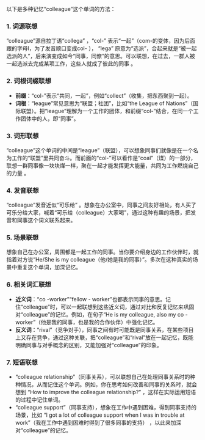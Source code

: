 以下是多种记忆“colleague”这个单词的方法：

### 1. 词源联想
“colleague”源自拉丁语“collega” ，“col-” 表示“一起”（com-的变体，因为后面跟的字母l，为了发音顺口变成col- ）， “lega” 原意为“选派”，合起来就是“被一起选派的人”，后来演变成如今“同事，同僚”的意思。可以联想，在过去，一群人被一起选派去完成某项工作，这些人就成了彼此的同事 。

### 2. 词根词缀联想
 - **前缀**：“col-”表示“共同，一起”，例如“collect”（收集，把东西聚到一起）。 
 - **词根**：“league”常见意思为“联盟；社团”，比如“the League of Nations”（国际联盟）。把“league”理解为一个工作的团体，和前缀“col-”结合，在同一个工作团体中的人，即“同事”。

### 3. 词形联想
“colleague”这个单词的中间是“league”（联盟），可以想象同事们就像是在一个名为工作的“联盟”里共同奋斗。而前面的“col-”可以看作是“coal”（煤）的一部分，联想一群同事像一块块煤一样，聚在一起才能发挥更大能量，共同为工作燃烧自己的力量 。

### 4. 发音联想
“colleague”发音近似“可乐给” 。想象在办公室中，同事之间友好相处，有人买了可乐分给大家，喊着“可乐给（colleague）大家喝”，通过这种有趣的场景，把发音和同事这个词义联系起来。 

### 5. 场景联想
想象自己在办公室，周围都是一起工作的同事。当你要介绍身边的工作伙伴时，就指着对方说“He/She is my colleague（他/她是我的同事）”。多次在这种真实的场景中重复这个单词，加深记忆。 

### 6. 相关词汇联想
 - **近义词**：“co -worker”“fellow - worker”也都表示同事的意思。记住“colleague”时，可以一起联想到这些近义词，通过对比和反复记忆来巩固对“colleague”的记忆。例如，在句子“He is my colleague, also my co -worker”（他是我的同事，也是我的合作伙伴）中强化记忆。 
 - **反义词**：“rival”（竞争对手），同事之间有时可能既是同事关系，在某些项目上又存在竞争，通过这种关联，把“colleague”和“rival”放在一起记忆，既能明确同事与对手概念的区别，又能加强对“colleague”的印象。

### 7. 短语联想
 - “colleague relationship”（同事关系），可以联想自己在处理同事关系时的种种情况，从而记住这个单词。例如，你在思考如何改善和同事的关系时，就会想到 “How to improve the colleague relationship?” ，这样在实际运用短语的过程中记住单词。 
 - “colleague support”（同事支持），想象在工作中遇到困难，得到同事支持的场景，比如 “I got a lot of colleague support when I was in trouble at work”（我在工作中遇到困难时得到了很多同事的支持） ，以此来加深对“colleague”的记忆。 